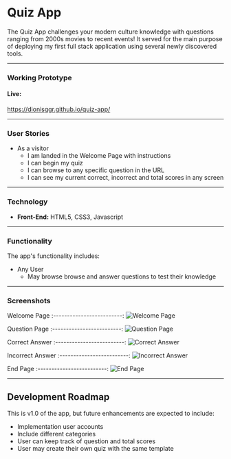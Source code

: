 # Quiz App
The Quiz App challenges your modern culture knowledge with questions ranging from 2000s movies to recent events! It served for the main purpose of deploying my first full stack application using several newly discovered tools.

---
### Working Prototype
#### Live:
https://dionisggr.github.io/quiz-app/

---

### User Stories
- As a visitor
  - I am landed in the Welcome Page with instructions
  - I can begin my quiz
  - I can browse to any specific question in the URL
  - I can see my current correct, incorrect and total scores in any screen

---

### Technology
* **Front-End:** HTML5, CSS3, Javascript

---

### Functionality
The app's functionality includes:
* Any User
  * May browse browse and answer questions to test their knowledge
    
---

### Screenshots
Welcome Page
:-------------------------:
![Welcome Page]()

Question Page
:-------------------------:
![Question Page]()

Correct Answer
:-------------------------:
![Correct Answer]()

Incorrect Answer
:-------------------------:
![Incorrect Answer]()

End Page
:-------------------------:
![End Page]()

---

## Development Roadmap
This is v1.0 of the app, but future enhancements are expected to include:
- Implementation user accounts
- Include different categories
- User can keep track of question and total scores
- User may create their own quiz with the same template